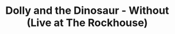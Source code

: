 ---
title: "Dolly and the Dinosaur - Without (Live at The Rockhouse)"
embed: https://youtu.be/d0918jYdCaw
tag: video
---